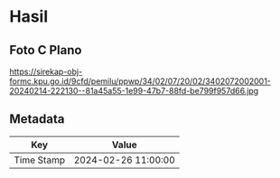 # Hasil

## Foto C Plano

https://sirekap-obj-formc.kpu.go.id/9cfd/pemilu/ppwp/34/02/07/20/02/3402072002001-20240214-222130--81a45a55-1e99-47b7-88fd-be799f957d66.jpg


## Metadata

| Key        | Value               |
| ---------- | ------------------- |
| Time Stamp | 2024-02-26 11:00:00 |




